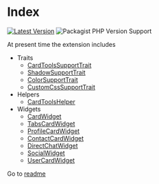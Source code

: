 # Index

[![Latest Version](https://img.shields.io/github/release/co0lc0der/yii2-adminlte3-widgets?style=flat-square)](https://github.com/co0lc0der/yii2-adminlte3-widgets/release)
![Packagist PHP Version Support](https://img.shields.io/packagist/php-v/co0lc0der/yii2-adminlte3-widgets?color=8993be&style=flat-square)

At present time the extension includes

- Traits
	* [CardToolsSupportTrait](CardToolsSupportTrait.md)
	* [ShadowSupportTrait](ShadowSupportTrait.md)
	* [ColorSupportTrait](ColorSupportTrait.md)
	* [CustomCssSupportTrait](CustomCssSupportTrait.md)
- Helpers
	* [CardToolsHelper](CardToolsHelper.md)
- Widgets
	* [CardWidget](CardWidget.md)
	* [TabsCardWidget](TabsCardWidget.md)
	* [ProfileCardWidget](ProfileCardWidget.md)
	* [ContactCardWidget](ContactCardWidget.md)
	* [DirectChatWidget](DirectChatWidget.md)
	* [SocialWidget](SocialWidget.md)
	* [UserCardWidget](UserCardWidget.md)

Go to [readme](../README.md)
